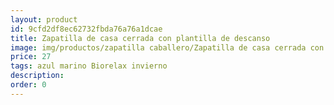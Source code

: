 ```yaml
---
layout: product
id: 9cfd2df8ec62732fbda76a76a1dcae
title: Zapatilla de casa cerrada con plantilla de descanso
image: img/productos/zapatilla caballero/Zapatilla de casa cerrada con plantilla de descanso=27=azul marino Biorelax invierno.webp
price: 27
tags: azul marino Biorelax invierno
description: 
order: 0
---
```

